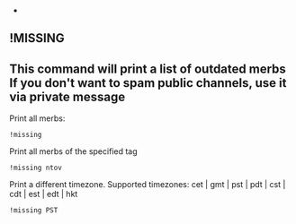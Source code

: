 -
**!MISSING**
-
This command will print a list of outdated merbs
If you don't want to spam public channels, use it via private message
-
Print all merbs:
```
!missing
```
Print all merbs of the specified tag
```
!missing ntov
```
Print a different timezone. Supported timezones: cet | gmt | pst | pdt | cst | cdt | est | edt | hkt
```
!missing PST
```